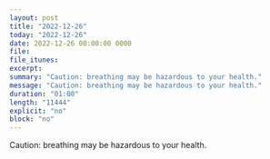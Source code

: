 ```yaml
---
layout: post
title: "2022-12-26"
today: "2022-12-26"
date: 2022-12-26 00:00:00 0000
file:
file_itunes:
excerpt:
summary: "Caution: breathing may be hazardous to your health."
message: "Caution: breathing may be hazardous to your health."
duration: "01:00"
length: "11444"
explicit: "no"
block: "no"
---
```

Caution: breathing may be hazardous to your health.

